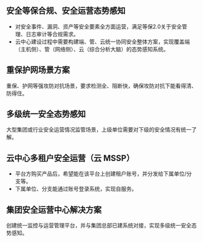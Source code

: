 ## 安全等保合规、安全运营态势感知
- 对安全事件、漏洞、资产等安全要素全方面运营，满足等保2.0关于安全管理、日志审计等合规需求。
- 云中心建设过程中需要构建端、管、云统一协同安全整体方案，实现覆盖端（主机侧）、管（网络侧）、云（综合分析大脑）的态势感知系统。

## 重保护网场景方案
重保、护网等强攻防对抗场景，要求检测全、阻断快，确保攻防对抗下能看得清、防得住。


## 多级统一安全态势感知
大型集团或行业安全运营情况监管场景，上级单位需要对下级的安全情况有统一了解。

## 云中心多租户安全运营（云 MSSP）
- 平台方购买产品后，希望能在该平台上创建租户账号，并分发给下属单位/分支等。
- 下属单位、分支能通过账号登录系统，实现自服务。

## 集团安全运营中心解决方案
创建统一监控与运营管理平台，并与集团总部已建系统对接，实现多级统一安全态势感知。



